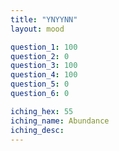 ```yaml
---
title: "YNYYNN"
layout: mood

question_1: 100
question_2: 0
question_3: 100
question_4: 100
question_5: 0
question_6: 0

iching_hex: 55
iching_name: Abundance
iching_desc: 
---
```

